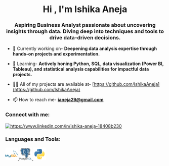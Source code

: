 <h1 align="center">Hi , I'm Ishika Aneja</h1>
<h3 align="center">Aspiring Business Analyst passionate about uncovering insights through data. Diving deep into techniques and tools to drive data-driven decisions.</h3>



- 🔭 Currently working on- **Deepening data analysis expertise through hands-on projects and experimentation.**

- 🌱 Learning- **Actively honing Python, SQL, data visualization (Power BI, Tableau), and statistical analysis capabilities for impactful data projects.**

- 👨‍💻 All of my projects are available at- [https://github.com/IshikaAneja](https://github.com/IshikaAneja)

- 📫 How to reach me- **ianeja29@gmail.com**

<h3 align="left">Connect with me:</h3>
<p align="left">
<a href="https://linkedin.com/in/https://www.linkedin.com/in/ishika-aneja-18408b230" target="blank"><img align="center" src="https://raw.githubusercontent.com/rahuldkjain/github-profile-readme-generator/master/src/images/icons/Social/linked-in-alt.svg" alt="https://www.linkedin.com/in/ishika-aneja-18408b230" height="30" width="40" /></a>
</p>

<h3 align="left">Languages and Tools:</h3>
<p align="left"> <a href="https://www.mysql.com/" target="_blank" rel="noreferrer"> <img src="https://raw.githubusercontent.com/devicons/devicon/master/icons/mysql/mysql-original-wordmark.svg" alt="mysql" width="40" height="40"/> </a> <a href="https://www.postgresql.org" target="_blank" rel="noreferrer"> <img src="https://raw.githubusercontent.com/devicons/devicon/master/icons/postgresql/postgresql-original-wordmark.svg" alt="postgresql" width="40" height="40"/> </a> <a href="https://www.python.org" target="_blank" rel="noreferrer"> <img src="https://raw.githubusercontent.com/devicons/devicon/master/icons/python/python-original.svg" alt="python" width="40" height="40"/> </a> </p>

